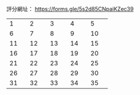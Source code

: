 <script src="https://cdn.jsdelivr.net/combine/npm/tone@14.7.58,npm/@magenta/music@1.23.1/es6/core.js,npm/focus-visible@5,npm/html-midi-player@1.4.0"></script>

評分網址：
<a href="https://forms.gle/5wiV1krU44XN9BcY6" target="_blank">https://forms.gle/5s2d85CNpaiKZec39</a>

<!-- "https://raw.githubusercontent.com/EpochKC/Music-Demo/main/Testing_2_0919/original/get_10.mid"
"https://raw.githubusercontent.com/EpochKC/Music-Demo/main/Testing_2_0919/original/get_24.mid"
"https://raw.githubusercontent.com/EpochKC/Music-Demo/main/Testing_2_0919/original/get_66.mid"
"https://raw.githubusercontent.com/EpochKC/Music-Demo/main/Testing_2_0919/original/get_79.mid"
"https://raw.githubusercontent.com/EpochKC/Music-Demo/main/Testing_2_0919/original/get_95.mid" -->

<!-- "https://raw.githubusercontent.com/EpochKC/Music-Demo/main/Testing_2_0919/do/get_16.mid"
"https://raw.githubusercontent.com/EpochKC/Music-Demo/main/Testing_2_0919/do/get_22.mid"
"https://raw.githubusercontent.com/EpochKC/Music-Demo/main/Testing_2_0919/do/get_32.mid"
"https://raw.githubusercontent.com/EpochKC/Music-Demo/main/Testing_2_0919/do/get_51.mid"
"https://raw.githubusercontent.com/EpochKC/Music-Demo/main/Testing_2_0919/do/get_62.mid" -->

<!-- "https://raw.githubusercontent.com/EpochKC/Music-Demo/main/Testing_2_0919/dn/get_46.mid"
"https://raw.githubusercontent.com/EpochKC/Music-Demo/main/Testing_2_0919/dn/get_59.mid"
"https://raw.githubusercontent.com/EpochKC/Music-Demo/main/Testing_2_0919/dn/get_6.mid"
"https://raw.githubusercontent.com/EpochKC/Music-Demo/main/Testing_2_0919/dn/get_63.mid"
"https://raw.githubusercontent.com/EpochKC/Music-Demo/main/Testing_2_0919/dn/get_71.mid" -->

<!-- "https://raw.githubusercontent.com/EpochKC/Music-Demo/main/Testing_2_0919/d5o/E20_get_73.mid"
"https://raw.githubusercontent.com/EpochKC/Music-Demo/main/Testing_2_0919/d5o/E28_get_145.mid"
"https://raw.githubusercontent.com/EpochKC/Music-Demo/main/Testing_2_0919/d5o/E28_get_193.mid"
"https://raw.githubusercontent.com/EpochKC/Music-Demo/main/Testing_2_0919/d5o/E3_get_0.mid"
"https://raw.githubusercontent.com/EpochKC/Music-Demo/main/Testing_2_0919/d5o/E3_get_19.mid" -->

<!-- "https://raw.githubusercontent.com/EpochKC/Music-Demo/main/Testing_2_0919/d5n/E22_get_31.mid"
"https://raw.githubusercontent.com/EpochKC/Music-Demo/main/Testing_2_0919/d5n/E22_get_59.mid"
"https://raw.githubusercontent.com/EpochKC/Music-Demo/main/Testing_2_0919/d5n/E47_get_146.mid"
"https://raw.githubusercontent.com/EpochKC/Music-Demo/main/Testing_2_0919/d5n/E47_get_38.mid"
"https://raw.githubusercontent.com/EpochKC/Music-Demo/main/Testing_2_0919/d5n/E8_get_20.mid" -->

<!-- "https://raw.githubusercontent.com/EpochKC/Music-Demo/main/Testing_2_0919/d3o/E25_0830_get_117.mid"
"https://raw.githubusercontent.com/EpochKC/Music-Demo/main/Testing_2_0919/d3o/E25_0830_get_126.mid"
"https://raw.githubusercontent.com/EpochKC/Music-Demo/main/Testing_2_0919/d3o/E42_0830_get_75.mid"
"https://raw.githubusercontent.com/EpochKC/Music-Demo/main/Testing_2_0919/d3o/E63_0830_get_155.mid"
"https://raw.githubusercontent.com/EpochKC/Music-Demo/main/Testing_2_0919/d3o/E9_0830_get_6.mid" -->

<!-- "https://raw.githubusercontent.com/EpochKC/Music-Demo/main/Testing_2_0919/d3n/E31_0911_get_1.mid"
"https://raw.githubusercontent.com/EpochKC/Music-Demo/main/Testing_2_0919/d3n/E31_0911_get_10.mid"
"https://raw.githubusercontent.com/EpochKC/Music-Demo/main/Testing_2_0919/d3n/E46_0911_get_1.mid"
"https://raw.githubusercontent.com/EpochKC/Music-Demo/main/Testing_2_0919/d3n/E46_0911_get_19.mid"
"https://raw.githubusercontent.com/EpochKC/Music-Demo/main/Testing_2_0919/d3n/E46_0911_get_2.mid" -->

<table>
    <tr>
      <td>1</td>
      <th><midi-player
        src="https://raw.githubusercontent.com/EpochKC/Music-Demo/main/Testing_2_0919/do/get_51.mid"
        sound-font visualizer="#do">
      </midi-player></th>
      <td>2</td>
      <td><midi-player
        src="https://raw.githubusercontent.com/EpochKC/Music-Demo/main/Testing_2_0919/d5o/E28_get_193.mid"
        sound-font visualizer="#d5o">
      </midi-player></td>
      <td>3</td>
      <td><midi-player
        src="https://raw.githubusercontent.com/EpochKC/Music-Demo/main/Testing_2_0919/d3o/E9_0911_get_6.mid"
        sound-font visualizer="#d3o">
      </midi-player></td>
      <td>4</td>
      <td><midi-player
        src="https://raw.githubusercontent.com/EpochKC/Music-Demo/main/Testing_2_0919/original/get_10.mid"
        sound-font visualizer="#o">
      </midi-player></td>
      <td>5</td>
      <td><midi-player
        src="https://raw.githubusercontent.com/EpochKC/Music-Demo/main/Testing_2_0919/d3o/E25_0830_get_117.mid"
        sound-font visualizer="#d3o">
      </midi-player></td>
    </tr>
    <tr>
        <td>6</td>
        <td><midi-player
          src="https://raw.githubusercontent.com/EpochKC/Music-Demo/main/Testing_2_0919/original/get_24.mid"
          sound-font visualizer="#o">
        </midi-player></td>
        <td>7</td>
        <td><midi-player
          src="https://raw.githubusercontent.com/EpochKC/Music-Demo/main/Testing_2_0919/d5o/E28_get_145.mid"
          sound-font visualizer="#d5o">
        </midi-player></td>
        <td>8</td>
        <td><midi-player
          src="https://raw.githubusercontent.com/EpochKC/Music-Demo/main/Testing_2_0919/do/get_62.mid"
          sound-font visualizer="#do">
        </midi-player></td>
        <td>9</td>
        <td><midi-player
          src="https://raw.githubusercontent.com/EpochKC/Music-Demo/main/Testing_2_0919/dn/get_46.mid"
          sound-font visualizer="#dn">
        </midi-player></td>
        <td>10</td>
        <td><midi-player
          src="https://raw.githubusercontent.com/EpochKC/Music-Demo/main/Testing_2_0919/d5n/E22_get_31.mid"
          sound-font visualizer="#d5n">
        </midi-player></td>
    </tr>
    <tr>
        <td>11</td>
        <td><midi-player
          src="https://raw.githubusercontent.com/EpochKC/Music-Demo/main/Testing_2_0919/original/get_66.mid"
          sound-font visualizer="#o">
        </midi-player></td>
        <td>12</td>
        <td><midi-player
          src="https://raw.githubusercontent.com/EpochKC/Music-Demo/main/Testing_2_0919/d5o/E3_get_19.mid"
          sound-font visualizer="#d5o">
        </midi-player></td>
        <td>13</td>
        <td><midi-player
          src="https://raw.githubusercontent.com/EpochKC/Music-Demo/main/Testing_2_0919/dn/get_59.mid"
          sound-font visualizer="#dn">
        </midi-player></td>
        <td>14</td>
        <td><midi-player
          src="https://raw.githubusercontent.com/EpochKC/Music-Demo/main/Testing_2_0919/d3o/E25_0830_get_126.mid"
          sound-font visualizer="#d3o">
        </midi-player></td>
        <td>15</td>
        <td><midi-player
          src="https://raw.githubusercontent.com/EpochKC/Music-Demo/main/Testing_2_0919/d3n/E46_0911_get_2.mid"
          sound-font visualizer="#d3n">
        </midi-player></td>
    </tr>
    <tr>
        <td>16</td>
        <td><midi-player
          src="https://raw.githubusercontent.com/EpochKC/Music-Demo/main/Testing_2_0919/original/get_79.mid"
          sound-font visualizer="#o">
        </midi-player></td>
        <td>17</td>
        <td><midi-player
          src="https://raw.githubusercontent.com/EpochKC/Music-Demo/main/Testing_2_0919/d3o/E42_0830_get_75.mid"
          sound-font visualizer="#d3o">
        </midi-player></td>
        <td>18</td>
        <td><midi-player
          src="https://raw.githubusercontent.com/EpochKC/Music-Demo/main/Testing_2_0919/d5o/E3_get_0.mid"
          sound-font visualizer="#d5o">
        </midi-player></td>
        <td>19</td>
        <td><midi-player
          src="https://raw.githubusercontent.com/EpochKC/Music-Demo/main/Testing_2_0919/d3n/E46_0911_get_19.mid"
          sound-font visualizer="#d3n">
        </midi-player></td>
        <td>20</td>
        <td><midi-player
          src="https://raw.githubusercontent.com/EpochKC/Music-Demo/main/Testing_2_0919/do/get_16.mid"
          sound-font visualizer="#do">
        </midi-player></td>
    </tr>
    <tr>
        <td>21</td>
        <td><midi-player
          src="https://raw.githubusercontent.com/EpochKC/Music-Demo/main/Testing_2_0919/original/get_95.mid"
          sound-font visualizer="#o">
        </midi-player></td>
        <td>22</td>
        <td><midi-player
          src="https://raw.githubusercontent.com/EpochKC/Music-Demo/main/Testing_2_0919/dn/get_71.mid"
          sound-font visualizer="#dn">
        </midi-player></td>
        <td>23</td>
        <td><midi-player
          src="https://raw.githubusercontent.com/EpochKC/Music-Demo/main/Testing_2_0919/d5n/E8_get_20.mid"
          sound-font visualizer="#d5n">
        </midi-player></td>
        <td>24</td>
        <td><midi-player
          src="https://raw.githubusercontent.com/EpochKC/Music-Demo/main/Testing_2_0919/d3o/E63_0830_get_155.mid"
          sound-font visualizer="#d3o">
        </midi-player></td>
        <td>25</td>
        <td><midi-player
          src="https://raw.githubusercontent.com/EpochKC/Music-Demo/main/Testing_2_0919/d3n/E46_0911_get_1.mid"
          sound-font visualizer="#d3n">
        </midi-player></td>
    </tr>
    <tr>
      <td>26</td>
      <td><midi-player
        src="https://raw.githubusercontent.com/EpochKC/Music-Demo/main/Testing_2_0919/dn/get_6.mid"
        sound-font visualizer="#dn">
      </midi-player></td>
      <td>27</td>
      <td><midi-player
        src="https://raw.githubusercontent.com/EpochKC/Music-Demo/main/Testing_2_0919/d5n/E22_get_59.mid"
        sound-font visualizer="#d5n">
      </midi-player></td>
      <td>28</td>
      <td><midi-player
        src="https://raw.githubusercontent.com/EpochKC/Music-Demo/main/Testing_2_0919/d3n/E31_0911_get_10.mid"
        sound-font visualizer="#d3n">
      </midi-player></td>
      <td>29</td>
      <td><midi-player
        src="https://raw.githubusercontent.com/EpochKC/Music-Demo/main/Testing_2_0919/do/get_22.mid"
        sound-font visualizer="#do">
      </midi-player></td>
      <td>30</td>
      <td><midi-player
        src="https://raw.githubusercontent.com/EpochKC/Music-Demo/main/Testing_2_0919/do/get_32.mid"
        sound-font visualizer="#do">
      </midi-player></td>
  </tr>
  <tr>
      <td>31</td>
      <td><midi-player
        src="https://raw.githubusercontent.com/EpochKC/Music-Demo/main/Testing_2_0919/d5o/E20_get_73.mid"
        sound-font visualizer="#d5o">
      </midi-player></td>
      <td>32</td>
      <td><midi-player
        src="https://raw.githubusercontent.com/EpochKC/Music-Demo/main/Testing_2_0919/d5n/E47_get_146.mid"
        sound-font visualizer="#d5n">
      </midi-player></td>
      <td>33</td>
      <td><midi-player
        src="https://raw.githubusercontent.com/EpochKC/Music-Demo/main/Testing_2_0919/dn/get_63.mid"
        sound-font visualizer="#dn">
      </midi-player></td>
      <td>34</td>
      <td><midi-player
        src="https://raw.githubusercontent.com/EpochKC/Music-Demo/main/Testing_2_0919/d5n/E47_get_38.mid"
        sound-font visualizer="#d5n">
      </midi-player></td>
      <td>35</td>
      <td><midi-player
        src="https://raw.githubusercontent.com/EpochKC/Music-Demo/main/Testing_2_0919/d3n/E31_0911_get_1.mid"
        sound-font visualizer="#d3n">
      </midi-player></td>
  </tr>
</table>
